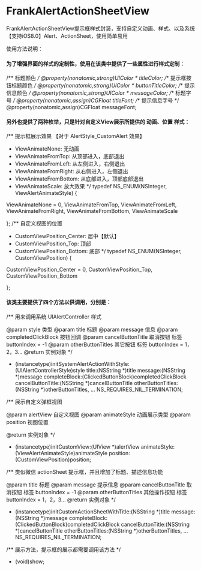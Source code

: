 # FrankAlertActionSheetView
FrankAlertActionSheetView提示框样式封装，支持自定义动画、样式、以及系统【支持iOS8.0】Alert、ActionSheet，使用简单易用

使用方法说明：

<h4>为了增强界面的样式的定制性，使用在该类中提供了一些属性进行样式定制：</h4>

/**
标题颜色
*/
@property(nonatomic,strong)UIColor * titleColor;
/**
提示框按钮标题颜色
*/
@property(nonatomic,strong)UIColor * buttonTitleColor;
/**
提示信息颜色
*/
@property(nonatomic,strong)UIColor * messageColor;
/**
标题字号
*/
@property(nonatomic,assign)CGFloat titleFont;
/**
提示信息字号
*/
@property(nonatomic,assign)CGFloat messageFont;



<h4>另外也提供了两种枚举，只是针对自定义View展示所提供的 动画、位置 样式：</h4>
/**
提示框展示效果 【对于 AlertStyle_CustomAlert 效果】

- ViewAnimateNone: 无动画
- ViewAnimateFromTop: 从顶部进入，底部退出
- ViewAnimateFromLeft: 从左侧进入，右侧退出
- ViewAnimateFromRight: 从右侧进入，左侧退出
- ViewAnimateFromBottom: 从底部进入，顶部底部退出
- ViewAnimateScale: 放大效果
*/
typedef NS_ENUM(NSInteger, ViewAlertAnimateStyle) {

ViewAnimateNone = 0,
ViewAnimateFromTop,
ViewAnimateFromLeft,
ViewAnimateFromRight,
ViewAnimateFromBottom,
ViewAnimateScale

};
/**
自定义视图的位置

- CustomViewPosition_Center: 居中【默认】
- CustomViewPosition_Top: 顶部
- CustomViewPosition_Bottom: 底部
*/
typedef NS_ENUM(NSInteger, CustomViewPosition) {

CustomViewPosition_Center = 0,
CustomViewPosition_Top,
CustomViewPosition_Bottom

};


<h4>该类主要提供了四个方法以供调用，分别是：</h4>

/**
用来调用系统 UIAlertController 样式

@param style 类型
@param title 标题
@param message 信息
@param completedClickBlock 按钮回调
@param cancelButtonTitle 取消按钮 标签 buttonIndex = -1
@param otherButtonTitles 其它按钮 标签 buttonIndex = 1，2，3...
@return 实例对象
*/

- (instancetype)initSystemAlertActionWithStyle:(UIAlertControllerStyle)style title:(NSString *)title message:(NSString *)message completeBlock:(ClickedButtonBlock)completedClickBlock cancelButtonTitle:(NSString *)cancelButtonTitle otherButtonTitles:(NSString *)otherButtonTitles, ... NS_REQUIRES_NIL_TERMINATION;

/**
展示自定义弹框视图

@param alertView 自定义视图
@param animateStyle 动画展示类型
@param position 视图位置

@return 实例对象
*/

- (instancetype)initCustomView:(UIView *)alertView animateStyle:(ViewAlertAnimateStyle)animateStyle position:(CustomViewPosition)position;


/**
类似微信 actionSheet 提示框，并且增加了标题、描述信息功能

@param title 标题
@param message 提示信息
@param cancelButtonTitle 取消按钮  标签 buttonIndex = -1
@param otherButtonTitles 其他操作按钮 标签 buttonIndex = 1，2，3...
@return 实例对象
*/

- (instancetype)initCustomActionSheetWithTitle:(NSString *)title message:(NSString *)message completeBlock:(ClickedButtonBlock)completedClickBlock cancelButtonTitle:(NSString *)cancelButtonTitle otherButtonTitles:(NSString *)otherButtonTitles, ... NS_REQUIRES_NIL_TERMINATION;


/**
展示方法，提示框的展示都需要调用该方法
*/

- (void)show;

